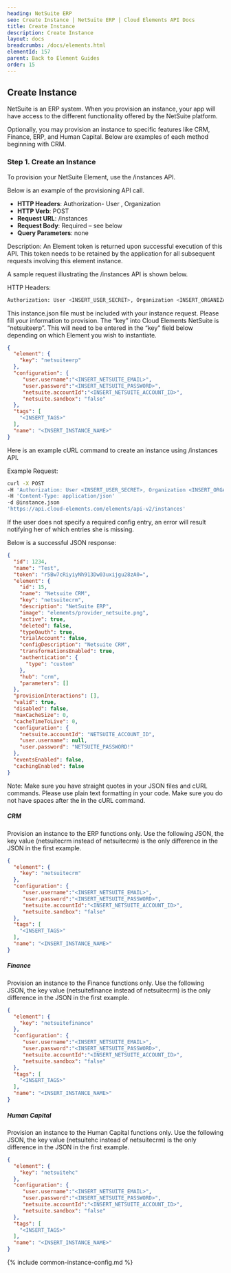 ```yaml
---
heading: NetSuite ERP
seo: Create Instance | NetSuite ERP | Cloud Elements API Docs
title: Create Instance
description: Create Instance
layout: docs
breadcrumbs: /docs/elements.html
elementId: 157
parent: Back to Element Guides
order: 15
---
```


## Create Instance

NetSuite is an ERP system. When you provision an instance, your app will have access to the different functionality offered by the NetSuite platform.

Optionally, you may provision an instance to specific features like CRM, Finance, ERP, and Human Capital. Below are examples of each method beginning with CRM.

### Step 1. Create an Instance

To provision your NetSuite Element, use the /instances API.

Below is an example of the provisioning API call.

* __HTTP Headers__: Authorization- User <user secret>, Organization <organization secret>
* __HTTP Verb__: POST
* __Request URL__: /instances
* __Request Body__: Required – see below
* __Query Parameters__: none

Description: An Element token is returned upon successful execution of this API. This token needs to be retained by the application for all subsequent requests involving this element instance.

A sample request illustrating the /instances API is shown below.

HTTP Headers:

```bash
Authorization: User <INSERT_USER_SECRET>, Organization <INSERT_ORGANIZATION_SECRET>

```
This instance.json file must be included with your instance request.  Please fill your information to provision.  The “key” into Cloud Elements NetSuite is “netsuiteerp”.  This will need to be entered in the “key” field below depending on which Element you wish to instantiate.

```json
{
  "element": {
    "key": "netsuiteerp"
  },
  "configuration": {
     "user.username":"<INSERT_NETSUITE_EMAIL>",
     "user.password":"<INSERT_NETSUITE_PASSWORD>",
     "netsuite.accountId":"<INSERT_NETSUITE_ACCOUNT_ID>",
     "netsuite.sandbox": "false"
  },
  "tags": [
    "<INSERT_TAGS>"
  ],
  "name": "<INSERT_INSTANCE_NAME>"
}
```

Here is an example cURL command to create an instance using /instances API.

Example Request:

```bash
curl -X POST
-H 'Authorization: User <INSERT_USER_SECRET>, Organization <INSERT_ORGANIZATION_SECRET>'
-H 'Content-Type: application/json'
-d @instance.json
'https://api.cloud-elements.com/elements/api-v2/instances'
```

If the user does not specify a required config entry, an error will result notifying her of which entries she is missing.

Below is a successful JSON response:

```json
{
  "id": 1234,
  "name": "Test",
  "token": "r5Bw7cRiyiyNh913Dw03uxijgu28zA0=",
  "element": {
    "id": 15,
    "name": "Netsuite CRM",
    "key": "netsuitecrm",
    "description": "NetSuite ERP",
    "image": "elements/provider_netsuite.png",
    "active": true,
    "deleted": false,
    "typeOauth": true,
    "trialAccount": false,
    "configDescription": "Netsuite CRM",
    "transformationsEnabled": true,
    "authentication": {
      "type": "custom"
    },
    "hub": "crm",
    "parameters": []
  },
  "provisionInteractions": [],
  "valid": true,
  "disabled": false,
  "maxCacheSize": 0,
  "cacheTimeToLive": 0,
  "configuration": {
    "netsuite.accountId": "NETSUITE_ACCOUNT_ID",
    "user.username": null,
    "user.password": "NETSUITE_PASSWORD!"
  },
  "eventsEnabled": false,
  "cachingEnabled": false
}
```

Note:  Make sure you have straight quotes in your JSON files and cURL commands.  Please use plain text formatting in your code.  Make sure you do not have spaces after the in the cURL command.

##### CRM

Provision an instance to the ERP functions only. Use the following JSON, the key value (netsuitecrm instead of netsuitecrm) is the only difference in the JSON in the first example.

```json
{
  "element": {
    "key": "netsuitecrm"
  },
  "configuration": {
     "user.username":"<INSERT_NETSUITE_EMAIL>",
     "user.password":"<INSERT_NETSUITE_PASSWORD>",
     "netsuite.accountId":"<INSERT_NETSUITE_ACCOUNT_ID>",
     "netsuite.sandbox": "false"
  },
  "tags": [
    "<INSERT_TAGS>"
  ],
  "name": "<INSERT_INSTANCE_NAME>"
}
```

##### Finance

Provision an instance to the Finance functions only. Use the following JSON, the key value (netsuitefinance instead of netsuitecrm) is the only difference in the JSON in the first example.

```json
{
  "element": {
    "key": "netsuitefinance"
  },
  "configuration": {
     "user.username":"<INSERT_NETSUITE_EMAIL>",
     "user.password":"<INSERT_NETSUITE_PASSWORD>",
     "netsuite.accountId":"<INSERT_NETSUITE_ACCOUNT_ID>",
     "netsuite.sandbox": "false"
  },
  "tags": [
    "<INSERT_TAGS>"
  ],
  "name": "<INSERT_INSTANCE_NAME>"
}
```

##### Human Capital

Provision an instance to the Human Capital functions only. Use the following JSON, the key value (netsuitehc instead of netsuitecrm) is the only difference in the JSON in the first example.

```json
{
  "element": {
    "key": "netsuitehc"
  },
  "configuration": {
     "user.username":"<INSERT_NETSUITE_EMAIL>",
     "user.password":"<INSERT_NETSUITE_PASSWORD>",
     "netsuite.accountId":"<INSERT_NETSUITE_ACCOUNT_ID>",
     "netsuite.sandbox": "false"
  },
  "tags": [
    "<INSERT_TAGS>"
  ],
  "name": "<INSERT_INSTANCE_NAME>"
}
```

{% include common-instance-config.md %}
